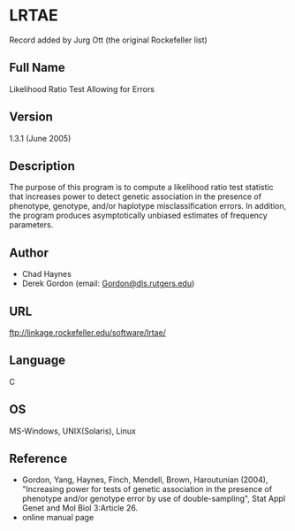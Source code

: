 # LRTAE
Record added by Jurg Ott (the original Rockefeller list)

## Full Name
Likelihood Ratio Test Allowing for Errors

## Version
1.3.1 (June 2005)

## Description
The purpose of this program is to compute a likelihood ratio test statistic that increases power to detect genetic association in the presence of phenotype, genotype, and/or haplotype misclassification errors. In addition, the program produces asymptotically unbiased estimates of frequency parameters.

## Author
* Chad Haynes
* Derek Gordon (email: Gordon@dls.rutgers.edu)

## URL
ftp://linkage.rockefeller.edu/software/lrtae/

## Language
C

## OS
MS-Windows, UNIX(Solaris), Linux

## Reference
* Gordon, Yang, Haynes, Finch, Mendell, Brown, Haroutunian (2004), "Increasing power for tests of genetic association in the presence of phenotype and/or genotype error by use of double-sampling", Stat Appl Genet and Mol Biol 3:Article 26.
* online manual page